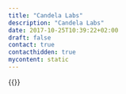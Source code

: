 ```yaml
---
title: "Candela Labs"
description: "Candela Labs"
date: 2017-10-25T10:39:22+02:00
draft: false
contact: true
contacthidden: true
mycontent: static
---
```

{{<partner-single
company="Candela Labs"
type="si"
website="https://www.candelalabs.io"
countrycode="IN"
city="Bangalore"
description="Candela Labs is a technology firm specializing in Intelligent Automation solutions that help make Insurance firms and Banks more agile, efficient and effective. Candela Labs focuses on transforming processes around customer experiences, acquisitions, service, underwriting and claims. Pre-built elements swiftly digitalise and automate customer and internal journeys. Their Intelligent Automation Fabric solution enables seamless implementation and connectivity across front-end digital solutions, automation of core business processes and the integration with back-end systems.Candela Labs invests significantly in R&D to create cutting edge solutions with clients and partners. They focus on delivering measurable business benefits, with a Labs-to-Live approach that reduces implementation cycles significantly."
siregion="emea,apac"
level="basic"
logo="//images.ctfassets.net/vpidbgnakfvf/7Fu2zDQJZo4OgXmZCwV7L8/917ae31dda298da59a9a484be6c7d18f/candela_labs_logo.png">}}